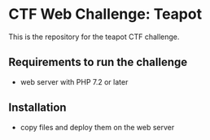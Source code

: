 # CTF Web Challenge: Teapot
This is the repository for the teapot CTF challenge.

## Requirements to run the challenge
* web server with PHP 7.2 or later

## Installation
* copy files and deploy them on the web server